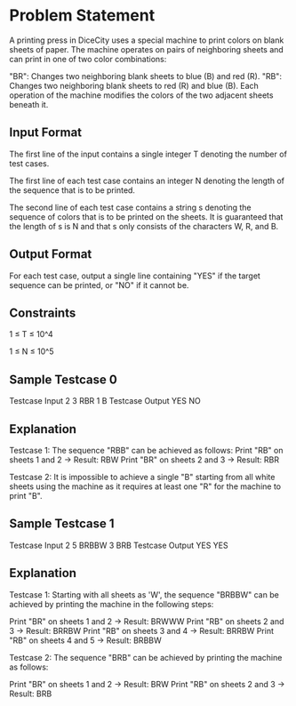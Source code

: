 # Problem Statement
A printing press in DiceCity uses a special machine to print colors on blank sheets of paper. The machine operates on pairs of neighboring sheets and can print in one of two color combinations:

"BR": Changes two neighboring blank sheets to blue (B) and red (R).
"RB": Changes two neighboring blank sheets to red (R) and blue (B).
Each operation of the machine modifies the colors of the two adjacent sheets beneath it.

## Input Format
The first line of the input contains a single integer T denoting the number of test cases.

The first line of each test case contains an integer N denoting the length of the sequence that is to be printed.

The second line of each test case contains a string s denoting the sequence of colors that is to be printed on the sheets. It is guaranteed that the length of s is N and that s only consists of the characters W, R, and B.

## Output Format
For each test case, output a single line containing "YES" if the target sequence can be printed, or "NO" if it cannot be.

## Constraints
1 ≤ T ≤ 10^4

1 ≤ N ≤ 10^5

## Sample Testcase 0
Testcase Input
2
3
RBR
1
B
Testcase Output
YES
NO
## Explanation
Testcase 1: The sequence "RBB" can be achieved as follows:
Print "RB" on sheets 1 and 2 → Result: RBW
Print "BR" on sheets 2 and 3 → Result: RBR

Testcase 2: It is impossible to achieve a single "B" starting from all white sheets using the machine as it requires at least one "R" for the machine to print "B".

## Sample Testcase 1
Testcase Input
2
5
BRBBW
3
BRB
Testcase Output
YES
YES
## Explanation
Testcase 1: Starting with all sheets as 'W', the sequence "BRBBW" can be achieved by printing the machine in the following steps:


Print "BR" on sheets 1 and 2 → Result: BRWWW
Print "RB" on sheets 2 and 3 → Result: BRRBW
Print "RB" on sheets 3 and 4 → Result: BRRBW
Print "RB" on sheets 4 and 5 → Result: BRBBW

Testcase 2: The sequence "BRB" can be achieved by printing the machine as follows:


Print "BR" on sheets 1 and 2 → Result: BRW
Print "RB" on sheets 2 and 3 → Result: BRB
